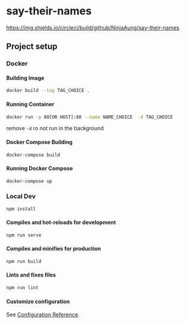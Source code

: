 # say-their-names
https://img.shields.io/circleci/build/github/NinjaAung/say-their-names
## Project setup

### Docker

#### Building Image
```bash
docker build --tag TAG_CHOICE .
```

#### Running Container
```bash
docker run -p 80[OR HOST]:80 --name NAME_CHOICE  -d TAG_CHOICE
```
remove `-d` ro not run in the background

#### Docker Compose Building
```bash
docker-compose build
```


#### Running Docker Compose
```bash
docker-compose up
```


### Local Dev

```bash
npm install
```

#### Compiles and hot-reloads for development

```bash
npm run serve
```

#### Compiles and minifies for production

```bash
npm run build
```

#### Lints and fixes files

```bash
npm run lint
```

#### Customize configuration

See [Configuration Reference](https://cli.vuejs.org/config/).
